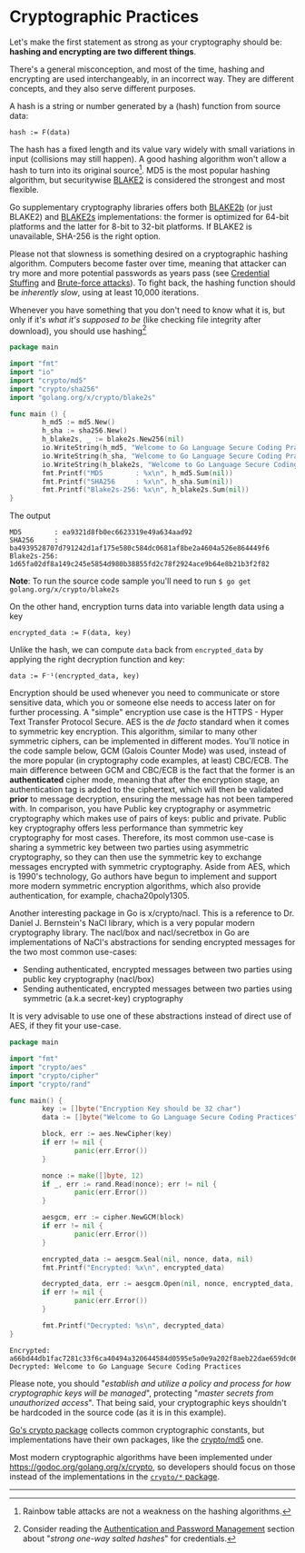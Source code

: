 Cryptographic Practices
======================

Let's make the first statement as strong as your cryptography should be:
**hashing and encrypting are two different things**.

There's a general misconception, and most of the time, hashing and encrypting
are used interchangeably, in an incorrect way. They are different concepts, and
they also serve different purposes.

A hash is a string or number generated by a (hash) function from source data:

```
hash := F(data)
```

The hash has a fixed length and its value vary widely with small variations in
input (collisions may still happen). A good hashing algorithm won't allow a hash
to turn into its original source[^1]. MD5 is the most popular hashing algorithm,
but securitywise [BLAKE2][4] is considered the strongest and most
flexible.

Go supplementary cryptography libraries offers both [BLAKE2b][5] (or just
BLAKE2) and [BLAKE2s][6] implementations: the former is optimized for 64-bit
platforms and the latter for 8-bit to 32-bit platforms. If BLAKE2 is
unavailable, SHA-256 is the right option.

Please not that slowness is something desired on a cryptographic hashing
algorithm. Computers become faster over time, meaning that attacker can try more
and more potential passwords as years pass (see [Credential Stuffing][7] and
[Brute-force attacks][8]). To fight back, the hashing function should be
_inherently slow_, using at least 10,000 iterations.

Whenever you have something that you don't need to know what it is, but only if
it's _what it's supposed to be_ (like checking file integrity after download),
you should use hashing[^2]

```go
package main

import "fmt"
import "io"
import "crypto/md5"
import "crypto/sha256"
import "golang.org/x/crypto/blake2s"

func main () {
        h_md5 := md5.New()
        h_sha := sha256.New()
        h_blake2s, _ := blake2s.New256(nil)
        io.WriteString(h_md5, "Welcome to Go Language Secure Coding Practices")
        io.WriteString(h_sha, "Welcome to Go Language Secure Coding Practices")
        io.WriteString(h_blake2s, "Welcome to Go Language Secure Coding Practices")
        fmt.Printf("MD5        : %x\n", h_md5.Sum(nil))
        fmt.Printf("SHA256     : %x\n", h_sha.Sum(nil))
        fmt.Printf("Blake2s-256: %x\n", h_blake2s.Sum(nil))
}
```

The output

```
MD5        : ea9321d8fb0ec6623319e49a634aad92
SHA256     : ba4939528707d791242d1af175e580c584dc0681af8be2a4604a526e864449f6
Blake2s-256: 1d65fa02df8a149c245e5854d980b38855fd2c78f2924ace9b64e8b21b3f2f82
```

**Note**: To run the source code sample you'll need to run
`$ go get golang.org/x/crypto/blake2s`

On the other hand, encryption turns data into variable length data using a key

```
encrypted_data := F(data, key)
```

Unlike the hash, we can compute `data` back from `encrypted_data` by applying
the right decryption function and key:

```
data := F⁻¹(encrypted_data, key)
```

Encryption should be used whenever you need to communicate or store sensitive
data, which you or someone else needs to access later on for further
processing. A "simple" encryption use case is the HTTPS - Hyper Text Transfer
Protocol Secure.
AES is the _de facto_ standard when it comes to symmetric key encryption. This
algorithm, similar to many other symmetric ciphers, can be implemented in
different modes.
You'll notice in the code sample below, GCM (Galois Counter Mode) was used,
instead of the more popular (in cryptography code examples, at least) CBC/ECB.
The main difference between GCM and CBC/ECB is the fact that the former is an
**authenticated** cipher mode, meaning that after the encryption stage, an
authentication tag is added to the ciphertext, which will then be validated
**prior** to message decryption, ensuring the message has not been tampered
with.
In comparison, you have Public key cryptography or asymmetric cryptography
which makes use of pairs of keys: public and private. Public key cryptography
offers less performance than symmetric key cryptography for most cases.
Therefore, its most common use-case is sharing a symmetric key between two
parties using asymmetric cryptography, so they can then use the symmetric key to
exchange messages encrypted with symmetric cryptography.
Aside from AES, which is 1990's technology, Go authors have begun to implement
and support more modern symmetric encryption algorithms, which also provide
authentication, for example, chacha20poly1305.

Another interesting package in Go is x/crypto/nacl. This is a reference to
Dr. Daniel J. Bernstein's NaCl library, which is a very popular modern
cryptography library.
The nacl/box and nacl/secretbox in Go are implementations of NaCl's
abstractions for sending encrypted messages for the two most common use-cases:

* Sending authenticated, encrypted messages between two parties using public
  key cryptography (nacl/box)
* Sending authenticated, encrypted messages between two parties using symmetric
  (a.k.a secret-key) cryptography

It is very advisable to use one of these abstractions instead of direct use of
AES, if they fit your use-case.

```go
package main

import "fmt"
import "crypto/aes"
import "crypto/cipher"
import "crypto/rand"

func main() {
        key := []byte("Encryption Key should be 32 char")
        data := []byte("Welcome to Go Language Secure Coding Practices")

        block, err := aes.NewCipher(key)
        if err != nil {
                panic(err.Error())
        }

        nonce := make([]byte, 12)
        if _, err := rand.Read(nonce); err != nil {
                panic(err.Error())
        }

        aesgcm, err := cipher.NewGCM(block)
        if err != nil {
                panic(err.Error())
        }

        encrypted_data := aesgcm.Seal(nil, nonce, data, nil)
        fmt.Printf("Encrypted: %x\n", encrypted_data)

        decrypted_data, err := aesgcm.Open(nil, nonce, encrypted_data, nil)
        if err != nil {
                panic(err.Error())
        }

        fmt.Printf("Decrypted: %s\n", decrypted_data)
}
```

```
Encrypted: a66bd44db1fac7281c33f6ca40494a320644584d0595e5a0e9a202f8aeb22dae659dc06932d4e409fe35a95d14b1cffacbe3914460dd27cbd274b0c3a561
Decrypted: Welcome to Go Language Secure Coding Practices
```

Please note, you should "_establish and utilize a policy and process for how
cryptographic keys will be managed_", protecting "_master secrets from
unauthorized access_". That being said, your cryptographic keys shouldn't be
hardcoded in the source code (as it is in this example).

[Go's crypto package][1] collects common cryptographic constants, but
implementations have their own packages, like the [crypto/md5][2] one.

Most modern cryptographic algorithms have been implemented under
https://godoc.org/golang.org/x/crypto, so developers should focus on those
instead of the implementations in the [`crypto/*` package][1].

---

[^1]: Rainbow table attacks are not a weakness on the hashing algorithms.
[^2]: Consider reading the [Authentication and Password Management][3] section about "_strong one-way salted hashes_" for credentials.

[1]: https://golang.org/pkg/crypto/
[2]: https://golang.org/pkg/crypto/md5/
[3]: ../authentication-password-management.html
[4]: https://blake2.net/
[5]: https://godoc.org/golang.org/x/crypto/blake2b
[6]: https://godoc.org/golang.org/x/crypto/blake2s
[7]: https://www.owasp.org/index.php/Credential_stuffing
[8]: https://www.owasp.org/index.php/Brute_force_attack
